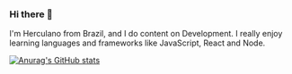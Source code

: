 ### Hi there 👋

I'm Herculano from Brazil, and I do content on Development. I really enjoy learning languages and frameworks like JavaScript, React and Node.

[![Anurag's GitHub stats](https://github-readme-stats.vercel.app/api?username=Tsherculano)](https://github.com/Tsherculano/github-readme-stats)
